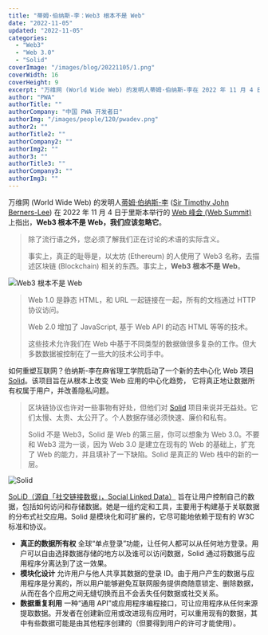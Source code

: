 ```yaml
---
title: "蒂姆·伯纳斯-李：Web3 根本不是 Web"
date: "2022-11-05"
updated: "2022-11-05"
categories: 
  - "Web3"
  - "Web 3.0"
  - "Solid"
coverImage: "/images/blog/20221105/1.png"
coverWidth: 16
coverHeight: 9
excerpt: "万维网 (World Wide Web) 的发明人蒂姆·伯纳斯-李在 2022 年 11 月 4 日于里斯本举行的 Web 峰会 (Web Summit) 上指出，Web3 根本不是 Web，我们应该忽略它。这位英国计算机科学家说，讨论新技术的影响首先需要澄清其意义，必须理解正在讨论的术语的实际含义。他说令人遗憾的是真正的 Web3 被以太坊的人拿去描述区块链相关的东西，而 Web3 根本不是 Web。今天大部分人所说的 Web3 与区块链、加密货币和 NFT 相关。他并不认为区块链是构建下一代互联网的可行方案。"
author: "PWA"
authorTitle: ""
authorCompany: "中国 PWA 开发者日"
authorImg: "/images/people/120/pwadev.png"
author2: ""
authorTitle2: ""
authorCompany2: ""
authorImg2: ""
author3: ""
authorTitle3: ""
authorCompany3: ""
authorImg3: ""
---
```


 
万维网 (World Wide Web) 的发明人[蒂姆·伯纳斯-李](https://zh.wikipedia.org/wiki/%E8%92%82%E5%A7%86%C2%B7%E4%BC%AF%E7%BA%B3%E6%96%AF-%E6%9D%8E) ([Sir Timothy John Berners-Lee](https://en.wikipedia.org/wiki/Tim_Berners-Lee)) 在 2022 年 11 月 4 日于里斯本举行的 [Web 峰会 (Web Summit)](https://websummit.com/schedule/ws22/timeslot/the-societal-and-economic-implications-of-web-3-0) 上指出，**Web3 根本不是 Web，我们应该忽略它**。

> 除了流行语之外，您必须了解我们正在讨论的术语的实际含义。
>
> 事实上，真正的耻辱是，以太坊 (Ethereum) 的人使用了 Web3 名称，去描述区块链 (Blockchain) 相关的东西。事实上，**Web3 根本不是 Web**。

![Web3 根本不是 Web](/images/blog/20221105/2.png)

> Web 1.0 是静态 HTML，和 URL 一起链接在一起，所有的文档通过 HTTP 协议访问。
> 
> Web 2.0 增加了 JavaScript, 基于 Web API 的动态 HTML 等等的技术。
> 
> 这些技术允许我们在 Web 中基于不同类型的数据做很多复杂的工作。但大多数数据被控制在了一些大的技术公司手中。

如何重塑互联网？伯纳斯-李在麻省理工学院启动了一个新的去中心化 Web 项目 [Solid](https://www.inrupt.com/solid)。该项目旨在从根本上改变 Web 应用的中心化趋势， 它将真正地让数据所有权属于用户，并改善隐私问题。

> 区块链协议也许对一些事物有好处，但他们对 [Solid](https://www.inrupt.com/solid) 项目来说并无益处。它们太慢、太贵、太公开了。个人数据存储必须快速、廉价和私有。
> 
> Solid 不是 Web3，Solid 是 Web 的第三层，你可以想象为 Web 3.0。不要和 Web3 混为一谈，因为 Web 3.0 是建立在现有的 Web 的基础上，扩充了 Web 的能力，并且填补了一下缺陷。Solid 是真正的 Web 栈中的新的一层。

![Solid](/images/blog/20221105/3.png)

[SoLiD（源自「社交链接数据」，Social Linked Data）](https://www.inrupt.com/solid) 旨在让用户控制自己的数据，包括如何访问和存储数据。她是一组约定和工具，主要用于构建基于关联数据的分布式社交应用。Solid 是模块化和可扩展的，它尽可能地依赖于现有的 W3C 标准和协议。
 
- **真正的数据所有权** 全球“单点登录”功能，让任何人都可以从任何地方登录。用户可以自由选择数据存储的地方以及谁可以访问数据，Solid 通过将数据与应用程序分离达到了这一效果。
- **模块化设计** 允许用户与他人共享其数据的登录 ID。由于用户产生的数据与应用程序是分离的，所以用户能够避免互联网服务提供商随意锁定、删除数据，从而在各个应用之间无缝切换而且不会丢失任何数据或社交关系。
- **数据重复利用** 一种“通用 API”或应用程序编程接口，可让应用程序从任何来源提取数据。开发者在创建新应用或改进现有应用时，可以重用现有的数据，其中有些数据可能是由其他程序创建的（但要得到用户的许可才能使用）。
